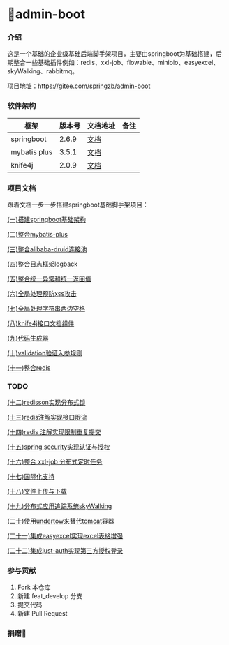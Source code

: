 # 🎉admin-boot

### 介绍
这是一个基础的企业级基础后端脚手架项目，主要由springboot为基础搭建，后期整合一些基础插件例如：redis、xxl-job、flowable、minioio、easyexcel、skyWalking、rabbitmq。

项目地址：<https://gitee.com/springzb/admin-boot>

### 软件架构
| 框架         | 版本号 | 文档地址                                                     | 备注 |
| ------------ | ------ | ------------------------------------------------------------ | ---- |
| springboot   | 2.6.9  | [文档](https://docs.spring.io/spring-boot/docs/2.6.9/reference/html) |      |
| mybatis plus | 3.5.1  | [文档](https://baomidou.com/)                                |      |
| knife4j      | 2.0.9  | [文档](https://xiaoym.gitee.io/knife4j/)                     |      |



### 项目文档

跟着文档一步一步搭建springboot基础脚手架项目：

[(一)搭建springboot基础架构](/doc/md/(一)搭建springboot基础架构.md "(一)搭建springboot基础架构")

[(二)整合mybatis-plus](/doc/md/(二)整合mybatis-plus.md "(二)整合mybatis-plus")

[(三)整合alibaba-druid连接池](/doc/md/(三)整合alibaba-druid连接池.md "(三)整合alibaba-druid连接池")

[(四)整合日志框架logback](/doc/md/(四)整合日志框架logback.md "(四)整合日志框架logback")

[(五)整合统一异常和统一返回值](/doc/md/(五)整合统一异常和统一返回值.md "(五)整合统一异常和统一返回值")

[(六)全局处理预防xss攻击](/doc/md/(六)全局处理预防xss攻击.md "(六)全局处理预防xss攻击")

[(七)全局处理字符串两边空格](/doc/md/(七)全局处理字符串两边空格.md "(七)全局处理字符串两边空格")

[(八)knife4j接口文档组件](/doc/md/(八)knife4j接口文档组件.md "(八)knife4j接口文档组件")

[(九)代码生成器](/doc/md/(九)代码生成器.md "(九)代码生成器")

[(十)validation验证入参规则](/doc/md/(十)validation验证入参规则.md "(十)validation验证入参规则")

[(十一)整合redis](/doc/md/(十一)整合redis.md "(十)整合redis")


### TODO

[(十二)redisson实现分布式锁](\(十一\)redisson实现分布式锁/\(十一\)redisson实现分布式锁.md "(十一)redisson实现分布式锁")

[(十三)redis注解实现接口限流](\(十二\)redis注解实现接口限流/\(十二\)redis注解实现接口限流.md "(十二)redis注解实现接口限流")

[(十四)redis 注解实现限制重复提交](<(十三)redis 注解实现限制重复提交/(十三)redis 注解实现限制重复提交.md> "(十三)redis 注解实现限制重复提交")

[(十五)spring security实现认证与授权](<(十四)spring security实现认证与授权/(十四)spring security实现认证与授权.md> "(十四)spring security实现认证与授权")

[(十六)整合 xxl-job 分布式定时任务](<(十五)整合 xxl-job 分布式定时任务/(十五)整合 xxl-job 分布式定时任务.md> "(十五)整合 xxl-job 分布式定时任务")

[(十七)国际化支持](\(十六\)国际化支持/\(十六\)国际化支持.md "(十六)国际化支持")

[(十八)文件上传与下载](\(十七\)文件上传与下载/\(十七\)文件上传与下载.md "(十七)文件上传与下载")

[(十九)分布式应用追踪系统skyWalking](\(十九\)分布式应用追踪系统skyWalking/\(十九\)分布式应用追踪系统skyWalking.md "(十九)分布式应用追踪系统skyWalking")

[(二十)使用undertow来替代tomcat容器](\(二十\)使用undertow来替代tomcat容器/\(二十\)使用undertow来替代tomcat容器.md "(二十)使用undertow来替代tomcat容器")

[(二十一)集成easyexcel实现excel表格增强](\(二十一\)集成easyexcel实现excel表格增强/\(二十一\)集成easyexcel实现excel表格增强.md "(二十一)集成easyexcel实现excel表格增强")

[(二十二)集成just-auth实现第三方授权登录](\(二十二\)集成just-auth实现第三方授权登录/\(二十二\)集成just-auth实现第三方授权登录.md "(二十二)集成just-auth实现第三方授权登录")


### 参与贡献

1.  Fork 本仓库
2.  新建 feat_develop 分支
3.  提交代码
4.  新建 Pull Request

### 捐赠🧧

